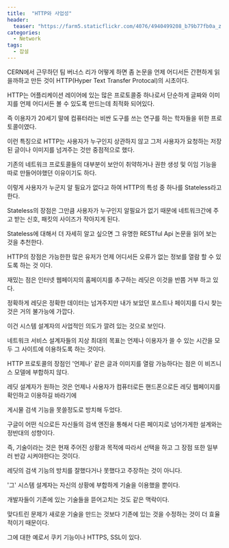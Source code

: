 ```yaml
---
title:  "HTTP와 사업성"
header:
  teaser: "https://farm5.staticflickr.com/4076/4940499208_b79b77fb0a_z.jpg"
categories: 
  - Network
tags:
  - 잡설
---
```


CERN에서 근무하던 팀 버너스 리가 어떻게 하면 좀 논문을 언제 어디서든 간편하게 읽을까하고 만든 것이 HTTP(Hyper Text Transfer Protocal)의 시초이다.

HTTP는 어플리케이션 레이어에 있는 많은 프로토콜중 하나로서 단순하게 글짜와 이미지를 언제 어디서든 볼 수 있도록 만드는데 최적화 되어있다.

즉 이용자가 20세기 말에 컴퓨터라는 비싼 도구를 쓰는 연구를 하는 학자들을 위한 프로토콜이였다.

이런 특징으로 HTTP는 사용자가 누구인지 상관하지 않고 그저 사용자가 요청하는 저장된 글이나 이미지를 넘겨주는 것만 중점적으로 했다.

기존의 네트워크 프로토콜들의 대부분이 보안이 취약하거나 권한 생성 및 이임 기능을 따로 만들어야했던 이유이기도 하다.

이렇게 사용자가 누군지 알 필요가 없다고 하여 HTTP의 특성 중 하나를 Stateless라고 한다.

Stateless의 장점은 그만큼 사용자가 누구인지 알필요가 없기 때문에 네트워크간에 주고 받는 신호, 패킷의 사이즈가 작아지게 된다.

Stateless에 대해서 더 자세히 알고 싶으면 그 유명한 RESTful Api 논문을 읽어 보는 것을 추천한다.


HTTP의 장점은 가능한한 많은 유저가 언제 어디서든 오류가 없는 정보를 열람 할 수 있도록 하는 것 이다.

재밌는 점은 인터넷 웹페이지의 홈페이지를 추구하는 레딧은 이것을 반쯤 거부 하고 있다.

정확하게 레딧은 정확한 데이터는 넘겨주지만 내가 보았던 포스트나 페이지를 다시 찾는 것은 거의 불가능에 가깝다.

이건 시스템 설계자의 사업적인 의도가 깔려 있는 것으로 보인다.

네트워크 서비스 설계자들의 지상 최대의 목표는 언제나 이용자가 쓸 수 있는 시간을 모두 그 사이트에 이용하도록 하는 것이다.

HTTP 프로토콜의 장점인 '언제나' 같은 글과 이미지를 열람 가능하다는 점은 이 비즈니스 모델에 부합하지 않다.

레딧 설계자가 원하는 것은 언제나 사용자가 컴퓨터로든 핸드폰으로든 레딧 웹페이지를 확인하고 이용하길 바라기에

게시물 검색 기능을 못쓸정도로 방치해 두었다.

구글이 어떤 식으로든 자신들의 검색 엔진을 통해서 다른 페이지로 넘어가게한 설계와는 정반대의 성향이다.


즉, 기술이라는 것은 현재 주어진 상황과 목적에 따라서 선택을 하고 그 장점 또한 일부러 반감 시켜야한다는 것이다.

레딧의 검색 기능의 방치를 잘했다거나 못했다고 주장하는 것이 아니다.

'그' 시스템 설계자는 자신의 상황에 부합하게 기술을 이용했을 뿐이다.

개발자들이 기존에 있는 기술들을 뜯어고치는 것도 같은 맥락이다.

맞다트린 문제가 새로운 기술을 만드는 것보다 기존에 있는 것을 수정하는 것이 더 효율적이기 때문이다.

그에 대한 예로서 쿠키 기능이나 HTTPS, SSL이 있다.

